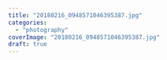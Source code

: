 ```yaml
---
title: "20180216_0948571046395387.jpg"
categories: 
  - "photography"
coverImage: "20180216_0948571046395387.jpg"
draft: true
---
```



